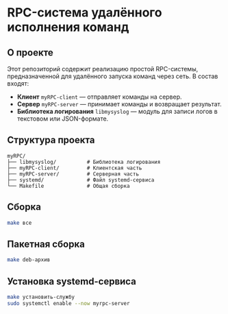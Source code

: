 # RPC-система удалённого исполнения команд

## О проекте

Этот репозиторий содержит реализацию простой RPC-системы, предназначенной для удалённого запуска команд через сеть. В состав входят:

- **Клиент** `myRPC-client` — отправляет команды на сервер.
- **Сервер** `myRPC-server` — принимает команды и возвращает результат.
- **Библиотека логирования** `libmysyslog` — модуль для записи логов в текстовом или JSON-формате.

## Структура проекта

```
myRPC/
├── libmysyslog/          # Библиотека логирования
├── myRPC-client/         # Клиентская часть
├── myRPC-server/         # Серверная часть
├── systemd/              # Файл systemd-сервиса
└── Makefile              # Общая сборка
```

## Сборка

```bash
make все
```

## Пакетная сборка

```bash
make deb-архив
```

## Установка systemd-сервиса

```bash
make установить-службу
sudo systemctl enable --now myrpc-server
```